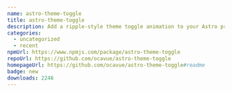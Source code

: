 ```yaml
---
name: astro-theme-toggle
title: astro-theme-toggle
description: Add a ripple-style theme toggle animation to your Astro project with ease
categories:
  - uncategorized
  - recent
npmUrl: https://www.npmjs.com/package/astro-theme-toggle
repoUrl: https://github.com/ocavue/astro-theme-toggle
homepageUrl: https://github.com/ocavue/astro-theme-toggle#readme
badge: new
downloads: 2246
---
```

